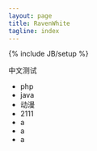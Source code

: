 ```yaml
---
layout: page
title: RavenWhite
tagline: index
---
```

{% include JB/setup %}

中文测试
- php
- java
- 动漫
- 2111
- a
- a
- a
